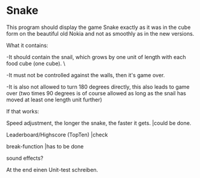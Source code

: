 # Snake
This program should display the game Snake exactly as it was in the cube form on the beautiful old Nokia 
and not as smoothly as in the new versions.



What it contains:

-It should contain the snail, which grows by one unit of length with each food cube (one cube). \\

-It must not be controlled against the walls, then it's game over. 

-It is also not allowed to turn 180 degrees directly, this also leads to game over (two times 90 degrees is of course 
allowed as long as the snail has moved at least one length unit further)



If that works:

Speed adjustment, the longer the snake, the faster it gets. |could be done.

Leaderboard/Highscore (TopTen) |check

break-function |has to be done

sound effects? 

At the end einen Unit-test schreiben. 